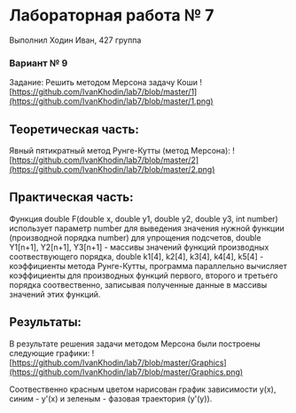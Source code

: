 # Лабораторная работа № 7

Выполнил Ходин Иван, 427 группа

### Вариант № 9

Задание: Решить методом Мерсона задачу Коши 
![https://github.com/IvanKhodin/lab7/blob/master/1](https://github.com/IvanKhodin/lab7/blob/master/1.png)

## Теоретическая часть:

Явный пятикратный метод Рунге-Кутты (метод Мерсона): ![https://github.com/IvanKhodin/lab7/blob/master/2](https://github.com/IvanKhodin/lab7/blob/master/2.png)

## Практическая часть:

Функция double F(double x, double y1, double y2, double y3, int number) использует параметр number для выведения значения нужной функции (производной порядка number) для упрощения подсчетов, double Y1[n+1], Y2[n+1], Y3[n+1] - массивы значений функций производных соотвествующего порядка, double k1[4], k2[4], k3[4], k4[4], k5[4] - коэффициенты метода Рунге-Кутты, программа параллельно вычисляет коэффициенты для производных функций первого, второго и третьего порядка соотвественно, записывая полученные данные в массивы значений этих функций.

## Результаты:

В результате решения задачи методом Мерсона были построены следующие графики: ![https://github.com/IvanKhodin/lab7/blob/master/Graphics](https://github.com/IvanKhodin/lab7/blob/master/Graphics.png)

Соотвественно красным цветом нарисован график зависимости y(x), синим - y'(x) и зеленым - фазовая траектория (y'(y)).





